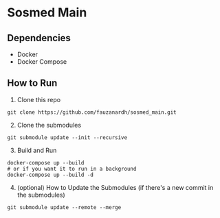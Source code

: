 # Sosmed Main

## Dependencies
- Docker
- Docker Compose

## How to Run
1. Clone this repo
```shell
git clone https://github.com/fauzanardh/sosmed_main.git
```
2. Clone the submodules
```shell
git submodule update --init --recursive
```
3. Build and Run
```shell
docker-compose up --build
# or if you want it to run in a background
docker-compose up --build -d
```
4. (optional) How to Update the Submodules (if there's a new commit in the submodules)
```shell
git submodule update --remote --merge
```
